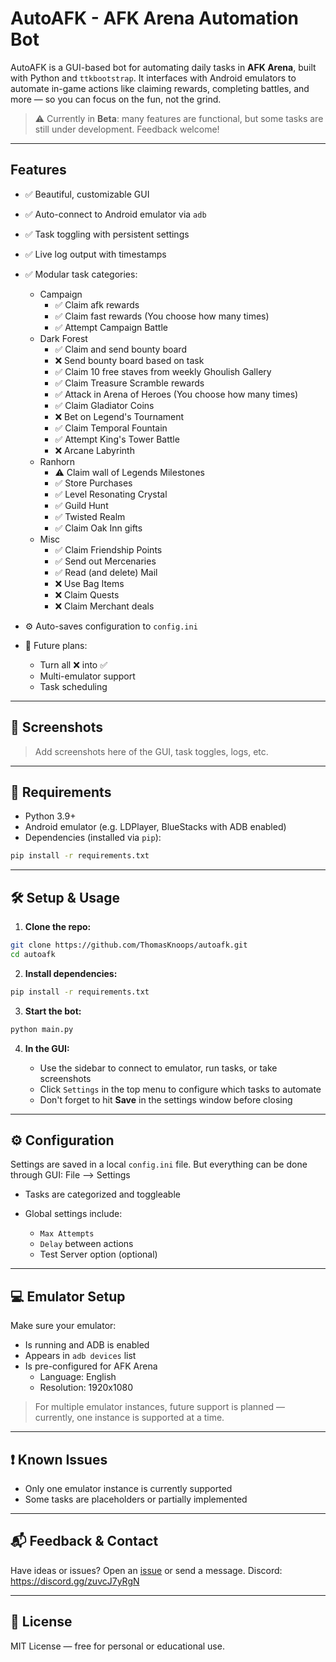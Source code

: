 # AutoAFK - AFK Arena Automation Bot

AutoAFK is a GUI-based bot for automating daily tasks in **AFK Arena**, built with Python and `ttkbootstrap`. It interfaces with Android emulators to automate in-game actions like claiming rewards, completing battles, and more — so you can focus on the fun, not the grind.

> ⚠️ Currently in **Beta**: many features are functional, but some tasks are still under development. Feedback welcome!

---

## Features

* ✅ Beautiful, customizable GUI
* ✅ Auto-connect to Android emulator via `adb`
* ✅ Task toggling with persistent settings
* ✅ Live log output with timestamps
* ✅ Modular task categories:

  * Campaign
    * ✅ Claim afk rewards
    * ✅ Claim fast rewards (You choose how many times)
    * ✅ Attempt Campaign Battle
  * Dark Forest
    * ✅ Claim and send bounty board
    * ❌ Send bounty board based on task
    * ✅ Claim 10 free staves from weekly Ghoulish Gallery
    * ✅ Claim Treasure Scramble rewards
    * ✅ Attack in Arena of Heroes (You choose how many times)
    * ✅ Claim Gladiator Coins
    * ❌ Bet on Legend's Tournament
    * ✅ Claim Temporal Fountain
    * ✅ Attempt King's Tower Battle
    * ❌ Arcane Labyrinth
  * Ranhorn
    * ⚠️ Claim wall of Legends Milestones
    * ✅ Store Purchases
    * ✅ Level Resonating Crystal
    * ✅ Guild Hunt
    * ✅ Twisted Realm
    * ✅ Claim Oak Inn gifts
  * Misc
    * ✅ Claim Friendship Points
    * ✅ Send out Mercenaries
    * ✅ Read (and delete) Mail
    * ❌ Use Bag Items
    * ❌ Claim Quests
    * ❌ Claim Merchant deals
* ⚙️ Auto-saves configuration to `config.ini`
* 🧠 Future plans:
  * Turn all ❌ into ✅
  * Multi-emulator support
  * Task scheduling

---

## 📸 Screenshots

> Add screenshots here of the GUI, task toggles, logs, etc.

---

## 🧩 Requirements

* Python 3.9+
* Android emulator (e.g. LDPlayer, BlueStacks with ADB enabled)
* Dependencies (installed via `pip`):

```bash
pip install -r requirements.txt
```

---

## 🛠️ Setup & Usage

1. **Clone the repo:**

```bash
git clone https://github.com/ThomasKnoops/autoafk.git
cd autoafk
```

2. **Install dependencies:**

```bash
pip install -r requirements.txt
```

3. **Start the bot:**

```bash
python main.py
```

4. **In the GUI:**

   * Use the sidebar to connect to emulator, run tasks, or take screenshots
   * Click `Settings` in the top menu to configure which tasks to automate
   * Don't forget to hit **Save** in the settings window before closing

---

## ⚙️ Configuration

Settings are saved in a local `config.ini` file. But everything can be done through GUI: File --> Settings

* Tasks are categorized and toggleable
* Global settings include:

  * `Max Attempts`
  * `Delay` between actions
  * Test Server option (optional)

---

## 💻 Emulator Setup

Make sure your emulator:

* Is running and ADB is enabled
* Appears in `adb devices` list
* Is pre-configured for AFK Arena
  * Language: English
  * Resolution: 1920x1080

> For multiple emulator instances, future support is planned — currently, one instance is supported at a time.

---

## ❗ Known Issues

* Only one emulator instance is currently supported
* Some tasks are placeholders or partially implemented

---

## 📬 Feedback & Contact

Have ideas or issues? Open an [issue](https://github.com/ThomasKnoops/autoafk/issues) or send a message.
Discord: https://discord.gg/zuvcJ7yRgN

---

## 📄 License

MIT License — free for personal or educational use.

